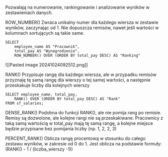 Pozwalają na numerowanie, rankingowanie i analizowanie wyników w zestawieniach danych.

ROW_NUMBER()
Zwraca unikalny numer dla każdego wiersza w zestawie wyników, zaczynając od 1. Nie dopuszcza remisów, nawet jeśli wartości w kolumnach sortujących są takie same.
```
SELECT 
	employee_name AS "Pracownik", 
	total_pay AS "Wynagrodzenie",
	ROW_NUMBER() OVER (ORDER BY total_pay DESC) AS "Ranking"
```
![[Pasted image 20241024092512.png]]

RANK()
Przypisuje rangę dla każdego wiersza, ale w przypadku remisów przyznaję tę samą rangę dla wierszy o tej samej wartości, a następnie przeskakuje liczby dla kolejnych wierszy
```
SELECT employee_name, total_pay,
	RANK() OVER (ORDER BY total_pay DESC) AS "Rank"
FROM sf_salaries;
```

DENSE_RANK()
Podobna do funkcji RANK(), ale nie pomija rang po remisie. Remisy są dozwolone, ale kolejne rangi nie są przeskakiwane.
Pracownicy z taką samą wartością w total_pay mają tę samą rangę, a kolejne miejsce będzie przypisane bez pomijania liczby (np. 1, 2, 2, 3)

PERCENT_RANK()
Oblicza rangę procentową w stosunku do całego zestawu wyników, w zakresie od 0 do 1. Jest oblicza na podstawie formuły: (RANK() - 1 / (liczba_wierszy -1))
